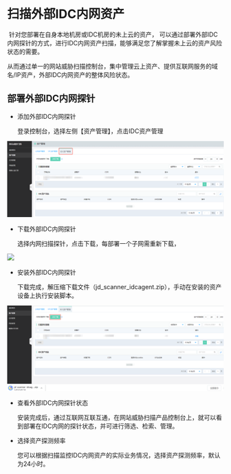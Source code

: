 # 扫描外部IDC内网资产

​		针对您部署在自身本地机房或IDC机房的未上云的资产， 可以通过部署外部IDC内网探针的方式，进行IDC内网资产扫描，能够满足您了解掌握未上云的资产风险状态的需要。

​		从而通过单一的网站威胁扫描控制台，集中管理云上资产、提供互联网服务的域名/IP资产，外部IDC内网资产的整体风险状态。

## 部署外部IDC内网探针

- 添加外部IDC内网探针

  登录控制台，选择左侧【资产管理】，点击IDC资产管理

![](../../../../image/Website-Threat-Inspector/wts-idc-assets-11.png)

- 下载外部IDC内网探针

  选择内网扫描探针，点击下载，每部署一个子网需重新下载，

![](../../../../image/Website-Threat-Inspector/wts-idc-assets-02.png)

- 安装外部IDC内网探针

  下载完成，解压缩下载文件（jd_scanner_idcagent.zip），手动在安装的资产设备上执行安装脚本。

![](../../../../image/Website-Threat-Inspector/wts-idc-assets-13.png)

- 查看外部IDC内网探针状态

  安装完成后，通过互联网互联互通，在网站威胁扫描产品控制台上，就可以看到部署在IDC内网的探针状态，并可进行筛选、检索、管理。

- 选择资产探测频率

  您可以根据扫描监控IDC内网资产的实际业务情况，选择资产探测频率，默认为24小时。

